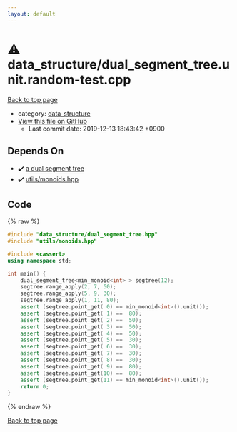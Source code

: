 ```yaml
---
layout: default
---
```


<!-- mathjax config similar to math.stackexchange -->
<script type="text/javascript" async
  src="https://cdnjs.cloudflare.com/ajax/libs/mathjax/2.7.5/MathJax.js?config=TeX-MML-AM_CHTML">
</script>
<script type="text/x-mathjax-config">
  MathJax.Hub.Config({
    TeX: { equationNumbers: { autoNumber: "AMS" }},
    tex2jax: {
      inlineMath: [ ['$','$'] ],
      processEscapes: true
    },
    "HTML-CSS": { matchFontHeight: false },
    displayAlign: "left",
    displayIndent: "2em"
  });
</script>

<script type="text/javascript" src="https://cdnjs.cloudflare.com/ajax/libs/jquery/3.4.1/jquery.min.js"></script>
<script src="https://cdn.jsdelivr.net/npm/jquery-balloon-js@1.1.2/jquery.balloon.min.js" integrity="sha256-ZEYs9VrgAeNuPvs15E39OsyOJaIkXEEt10fzxJ20+2I=" crossorigin="anonymous"></script>
<script type="text/javascript" src="../../assets/js/copy-button.js"></script>
<link rel="stylesheet" href="../../assets/css/copy-button.css" />


# :warning: data_structure/dual_segment_tree.unit.random-test.cpp
<a href="../../index.html">Back to top page</a>

* category: <a href="../../index.html#c8f6850ec2ec3fb32f203c1f4e3c2fd2">data_structure</a>
* <a href="{{ site.github.repository_url }}/blob/master/data_structure/dual_segment_tree.unit.random-test.cpp">View this file on GitHub</a>
    - Last commit date: 2019-12-13 18:43:42 +0900




## Depends On
* :heavy_check_mark: <a href="dual_segment_tree.hpp.html">a dual segment tree</a>
* :heavy_check_mark: <a href="../utils/monoids.hpp.html">utils/monoids.hpp</a>


## Code
{% raw %}
```cpp
#include "data_structure/dual_segment_tree.hpp"
#include "utils/monoids.hpp"

#include <cassert>
using namespace std;

int main() {
    dual_segment_tree<min_monoid<int> > segtree(12);
    segtree.range_apply(2, 7, 50);
    segtree.range_apply(5, 9, 30);
    segtree.range_apply(1, 11, 80);
    assert (segtree.point_get( 0) == min_monoid<int>().unit());
    assert (segtree.point_get( 1) ==  80);
    assert (segtree.point_get( 2) ==  50);
    assert (segtree.point_get( 3) ==  50);
    assert (segtree.point_get( 4) ==  50);
    assert (segtree.point_get( 5) ==  30);
    assert (segtree.point_get( 6) ==  30);
    assert (segtree.point_get( 7) ==  30);
    assert (segtree.point_get( 8) ==  30);
    assert (segtree.point_get( 9) ==  80);
    assert (segtree.point_get(10) ==  80);
    assert (segtree.point_get(11) == min_monoid<int>().unit());
    return 0;
}

```
{% endraw %}

<a href="../../index.html">Back to top page</a>

